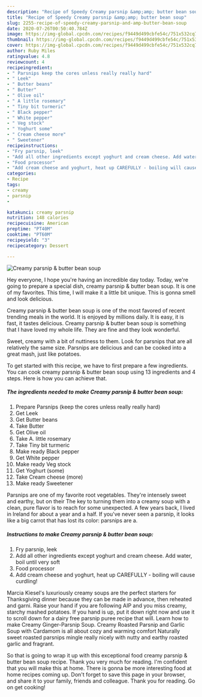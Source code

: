 ```yaml
---
description: "Recipe of Speedy Creamy parsnip &amp;amp; butter bean soup"
title: "Recipe of Speedy Creamy parsnip &amp;amp; butter bean soup"
slug: 2255-recipe-of-speedy-creamy-parsnip-and-amp-butter-bean-soup
date: 2020-07-26T00:50:40.784Z
image: https://img-global.cpcdn.com/recipes/f9449d499cbfe54c/751x532cq70/creamy-parsnip-butter-bean-soup-recipe-main-photo.jpg
thumbnail: https://img-global.cpcdn.com/recipes/f9449d499cbfe54c/751x532cq70/creamy-parsnip-butter-bean-soup-recipe-main-photo.jpg
cover: https://img-global.cpcdn.com/recipes/f9449d499cbfe54c/751x532cq70/creamy-parsnip-butter-bean-soup-recipe-main-photo.jpg
author: Ruby Miles
ratingvalue: 4.8
reviewcount: 4
recipeingredient:
- " Parsnips keep the cores unless really really hard"
- " Leek"
- " Butter beans"
- " Butter"
- " Olive oil"
- " A little rosemary"
- " Tiny bit turmeric"
- " Black pepper"
- " White pepper"
- " Veg stock"
- " Yoghurt some"
- " Cream cheese more"
- " Sweetener"
recipeinstructions:
- "Fry parsnip, leek"
- "Add all other ingredients except yoghurt and cream cheese. Add water, boil until very soft"
- "Food processor"
- "Add cream cheese and yoghurt, heat up CAREFULLY - boiling will cause curdling!"
categories:
- Recipe
tags:
- creamy
- parsnip
- 

katakunci: creamy parsnip  
nutrition: 148 calories
recipecuisine: American
preptime: "PT40M"
cooktime: "PT60M"
recipeyield: "3"
recipecategory: Dessert

---
```



![Creamy parsnip &amp; butter bean soup](https://img-global.cpcdn.com/recipes/f9449d499cbfe54c/751x532cq70/creamy-parsnip-butter-bean-soup-recipe-main-photo.jpg)

Hey everyone, I hope you're having an incredible day today. Today, we're going to prepare a special dish, creamy parsnip &amp; butter bean soup. It is one of my favorites. This time, I will make it a little bit unique. This is gonna smell and look delicious.

Creamy parsnip &amp; butter bean soup is one of the most favored of recent trending meals in the world. It is enjoyed by millions daily. It is easy, it is fast, it tastes delicious. Creamy parsnip &amp; butter bean soup is something that I have loved my whole life. They are fine and they look wonderful.

Sweet, creamy with a bit of nuttiness to them. Look for parsnips that are all relatively the same size. Parsnips are delicious and can be cooked into a great mash, just like potatoes.


To get started with this recipe, we have to first prepare a few ingredients. You can cook creamy parsnip &amp; butter bean soup using 13 ingredients and 4 steps. Here is how you can achieve that.

<!--inarticleads1-->

##### The ingredients needed to make Creamy parsnip &amp; butter bean soup:

1. Prepare  Parsnips (keep the cores unless really really hard)
1. Get  Leek
1. Get  Butter beans
1. Take  Butter
1. Get  Olive oil
1. Take  A. little rosemary
1. Take  Tiny bit turmeric
1. Make ready  Black pepper
1. Get  White pepper
1. Make ready  Veg stock
1. Get  Yoghurt (some)
1. Take  Cream cheese (more)
1. Make ready  Sweetener


Parsnips are one of my favorite root vegetables. They&#39;re intensely sweet and earthy, but on their The key to turning them into a creamy soup with a clean, pure flavor is to reach for some unexpected. A few years back, I lived in Ireland for about a year and a half. If you&#39;ve never seen a parsnip, it looks like a big carrot that has lost its color: parsnips are a. 

<!--inarticleads2-->

##### Instructions to make Creamy parsnip &amp; butter bean soup:

1. Fry parsnip, leek
1. Add all other ingredients except yoghurt and cream cheese. Add water, boil until very soft
1. Food processor
1. Add cream cheese and yoghurt, heat up CAREFULLY - boiling will cause curdling!


Marcia Kiesel&#39;s luxuriously creamy soups are the perfect starters for Thanksgiving dinner because they can be made in advance, then reheated and garni. Raise your hand if you are following AIP and you miss creamy, starchy mashed potatoes. If you hand is up, put it down right now and use it to scroll down for a dairy free parsnip puree recipe that will. Learn how to make Creamy Ginger-Parsnip Soup. Creamy Roasted Parsnip and Garlic Soup with Cardamom is all about cozy and warming comfort Naturally sweet roasted parsnips mingle really nicely with nutty and earthy roasted garlic and fragrant. 

So that is going to wrap it up with this exceptional food creamy parsnip &amp; butter bean soup recipe. Thank you very much for reading. I'm confident that you will make this at home. There is gonna be more interesting food at home recipes coming up. Don't forget to save this page in your browser, and share it to your family, friends and colleague. Thank you for reading. Go on get cooking!

